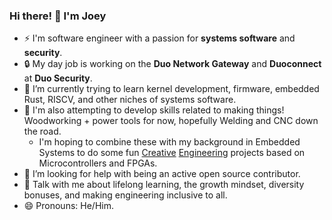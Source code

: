 ### Hi there! 👋 I'm Joey

- ⚡️ I'm software engineer with a passion for **systems software** and **security**. 
- 🔒 My day job is working on the **Duo Network Gateway** and **Duoconnect** at **Duo Security**.
- 🌱 I’m currently trying to learn kernel development, firmware, embedded Rust, RISCV, and other niches of systems software.
- 🌱 I'm also attempting to develop skills related to making things! Woodworking + power tools for now, hopefully Welding and CNC down the road.
    - I'm hoping to combine these with my background in Embedded Systems to do some fun [Creative](https://www.youtube.com/c/StuffMadeHere) [Engineering](https://www.youtube.com/c/MarkRober) projects based on Microcontrollers and FPGAs.
- 🤔 I’m looking for help with being an active open source contributor.
- 💬 Talk with me about lifelong learning, the growth mindset, diversity bonuses, and making engineering inclusive to all.
- 😄 Pronouns: He/Him.
